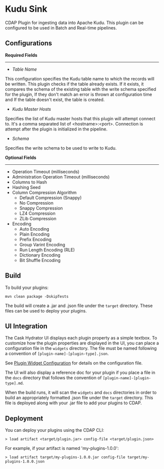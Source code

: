 Kudu Sink
==========

CDAP Plugin for ingesting data into Apache Kudu. This plugin can be configured to be used in Batch and Real-time pipelines. 

Configurations
---------------

**Required Fields**
****************

* *Table Name* 

 This configuration specifies the Kudu table name to which the records will be written. This plugin checks if the table already exists. If it exists, it compares the schema of the existing table with the write schema specified for the plugin, If they don't match an error is thrown at configuration time and If the table doesn't exist, the table is created. 

* *Kudu Master Hosts*

 Specifies the list of Kudu master hosts that this plugin will attempt connect to. It's a comma separated list of &lt;hostname&gt;:&lt;port&gt;. Connection is attempt after the plugin is initialized in the pipeline. 
 
* *Schema*
 
 Specifies the write schema to be used to write to Kudu. 

**Optional Fields**
****************
* Operation Timeout (milliseconds)
* Administration Operation Timeout (milliseconds)
* Columns to Hash
* Hashing Seed
* Column Compression Algorithm
  * Default Compression (Snappy)
  * No Compression
  * Snappy Compression
  * LZ4 Compression
  * ZLib Compression
* Encoding
  * Auto Encoding
  * Plain Encoding
  * Prefix Encoding
  * Group Varint Encoding
  * Run Length Encoding (RLE)
  * Dictionary Encoding
  * Bit Shuffle Encoding


Build
-----
To build your plugins:

    mvn clean package -DskipTests

The build will create a .jar and .json file under the ``target`` directory.
These files can be used to deploy your plugins.

UI Integration
--------------
The Cask Hydrator UI displays each plugin property as a simple textbox. To customize how the plugin properties
are displayed in the UI, you can place a configuration file in the ``widgets`` directory.
The file must be named following a convention of ``[plugin-name]-[plugin-type].json``.

See [Plugin Widget Configuration](http://docs.cdap.io/cdap/current/en/hydrator-manual/developing-plugins/packaging-plugins.html#plugin-widget-json)
for details on the configuration file.

The UI will also display a reference doc for your plugin if you place a file in the ``docs`` directory
that follows the convention of ``[plugin-name]-[plugin-type].md``.

When the build runs, it will scan the ``widgets`` and ``docs`` directories in order to build an appropriately
formatted .json file under the ``target`` directory. This file is deployed along with your .jar file to add your
plugins to CDAP.

Deployment
----------
You can deploy your plugins using the CDAP CLI:

    > load artifact <target/plugin.jar> config-file <target/plugin.json>

For example, if your artifact is named 'my-plugins-1.0.0':

    > load artifact target/my-plugins-1.0.0.jar config-file target/my-plugins-1.0.0.json
